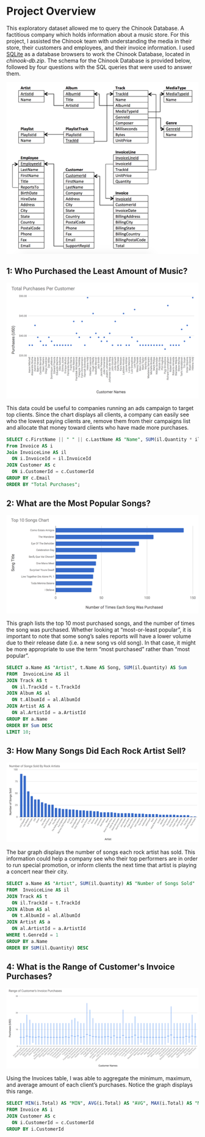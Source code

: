 # Project Overview

This exploratory dataset allowed me to query the Chinook Database. A factitious company which holds information about a music store. For this project, I assisted the Chinook team with understanding the media in their store, their customers and employees, and their invoice information. I used [SQLite](http://sqlitebrowser.org/ "SQLite") as a database browsers to work the Chinook Database, located in _chinook-db.zip_. The schema for the Chinook Database is provided below, followed by four questions with the SQL queries that were used to answer them.



![Image](./images/erd.png "ERD")





## 1: Who Purchased the Least Amount of Music?

![Image](./images/1_LeastAmountOfMusic.png "Least Amount of Music")

This data could be useful to companies running an ads campaign to target top clients. Since the chart displays all clients, a company can easily see who the lowest paying clients are, remove them from their campaigns list and allocate that money toward clients who have made more purchases.

```SQL
SELECT c.FirstName || " " || c.LastName AS "Name", SUM(il.Quantity * il.UnitPrice) AS "Total Purchases"
From Invoice AS i
Join InvoiceLine AS il
  ON i.InvoiceId = il.InvoiceId
JOIN Customer AS c
  ON i.CustomerId = c.CustomerId
GROUP BY c.Email
ORDER BY "Total Purchases";
```




## 2: What are the Most Popular Songs?

![Image](./images/2_MostPopularSongs.png "Most Popular Songs")

This graph lists the top 10 most purchased songs, and the number of times the song was purchased. Whether looking at “most-or-least popular”, it is important to note that some song’s sales reports will have a lower volume due to their release date (i.e. a new song vs old song). In that case, it might be more appropriate to use the term “most purchased” rather than “most popular”.

```SQL
SELECT a.Name AS "Artist", t.Name AS Song, SUM(il.Quantity) AS Sum
FROM  InvoiceLine AS il
JOIN Track AS t
  ON il.TrackId = t.TrackId
JOIN Album AS al
  ON t.AlbumId = al.AlbumId
JOIN Artist AS A  
  ON al.ArtistId = a.ArtistId
GROUP BY a.Name
ORDER BY Sum DESC
LIMIT 10;
```





## 3: How Many Songs Did Each Rock Artist Sell?

![Image](./images/3_SongsSold.png "Songs Sold")

The bar graph displays the number of songs each rock artist has sold. This information could help a company see who their top performers are in order to run special promotion, or inform clients the next time that artist is playing a concert near their city.


```SQL
SELECT a.Name AS "Artist", SUM(il.Quantity) AS "Number of Songs Sold"
FROM  InvoiceLine AS il
JOIN Track AS t
  ON il.TrackId = t.TrackId
JOIN Album AS al
  ON t.AlbumId = al.AlbumId
JOIN Artist AS a  
  ON al.ArtistId = a.ArtistId
WHERE t.GenreId = 1
GROUP BY a.Name
ORDER BY SUM(il.Quantity) DESC
```




## 4: What is the Range of Customer's Invoice Purchases?

![Image](./images/4_RangeOfPurchases.png "Range of Purchases")

Using the Invoices table, I was able to aggregate the minimum, maximum, and average amount of each client’s purchases. Notice the graph displays this range.

```SQL
SELECT MIN(i.Total) AS "MIN", AVG(i.Total) AS "AVG", MAX(i.Total) AS "MAX", c.FirstName || " " || c.LastName AS "Name", c.Email, c.Phone
FROM Invoice AS i
JOIN Customer AS c
  ON i.CustomerId = c.CustomerId
GROUP BY i.CustomerId
```
